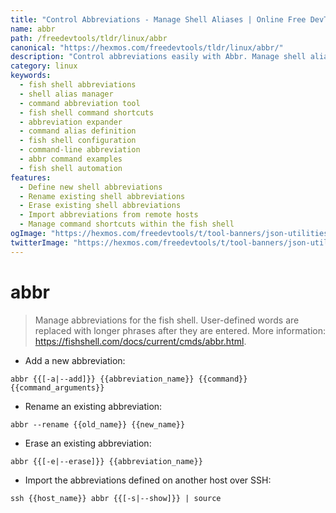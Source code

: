 ```yaml
---
title: "Control Abbreviations - Manage Shell Aliases | Online Free DevTools by Hexmos"
name: abbr
path: /freedevtools/tldr/linux/abbr
canonical: "https://hexmos.com/freedevtools/tldr/linux/abbr/"
description: "Control abbreviations easily with Abbr. Manage shell aliases, create shortcuts, and expand commands in your fish shell. Free online tool, no registration required."
category: linux
keywords:
  - fish shell abbreviations
  - shell alias manager
  - command abbreviation tool
  - fish shell command shortcuts
  - abbreviation expander
  - command alias definition
  - fish shell configuration
  - command-line abbreviation
  - abbr command examples
  - fish shell automation
features:
  - Define new shell abbreviations
  - Rename existing shell abbreviations
  - Erase existing shell abbreviations
  - Import abbreviations from remote hosts
  - Manage command shortcuts within the fish shell
ogImage: "https://hexmos.com/freedevtools/t/tool-banners/json-utilities-banner.png"
twitterImage: "https://hexmos.com/freedevtools/t/tool-banners/json-utilities-banner.png"
---
```


# abbr

> Manage abbreviations for the fish shell.
> User-defined words are replaced with longer phrases after they are entered.
> More information: <https://fishshell.com/docs/current/cmds/abbr.html>.

- Add a new abbreviation:

`abbr {{[-a|--add]}} {{abbreviation_name}} {{command}} {{command_arguments}}`

- Rename an existing abbreviation:

`abbr --rename {{old_name}} {{new_name}}`

- Erase an existing abbreviation:

`abbr {{[-e|--erase]}} {{abbreviation_name}}`

- Import the abbreviations defined on another host over SSH:

`ssh {{host_name}} abbr {{[-s|--show]}} | source`
